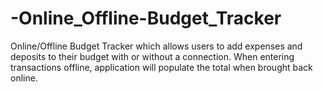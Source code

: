 # -Online_Offline-Budget_Tracker

Online/Offline Budget Tracker which allows users to add expenses and deposits to their budget with or without a connection. When entering transactions offline, application will populate the total when brought back online.
